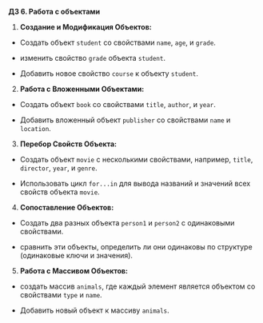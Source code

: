 **ДЗ 6. Работа с объектами**
1. **Создание и Модификация Объектов:**

  - Создать объект `student` со свойствами `name`, `age`, и `grade`.

  - изменить свойство `grade` объекта `student`.

  - Добавить новое свойство `course` к объекту `student`.

2. **Работа с Вложенными Объектами:**

  - Создать объект `book` со свойствами `title`, `author`, и `year`.

  - Добавить вложенный объект `publisher` со свойствами `name` и `location`.

3. **Перебор Свойств Объекта:**

  - Создать объект `movie` с несколькими свойствами, например, `title`, `director`, `year`, и `genre`.

  - Использовать цикл `for...in` для вывода названий и значений всех свойств объекта `movie`.

4. **Сопоставление Объектов:**

  - Создать два разных объекта `person1` и `person2` с одинаковыми свойствами.

  - сравнить эти объекты, определить ли они одинаковы по структуре (одинаковые ключи и значения).

5. **Работа с Массивом Объектов:**

  - создать массив `animals`, где каждый элемент является объектом со свойствами `type` и `name`.

  - Добавить новый объект к массиву `animals`.
